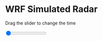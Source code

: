<h1>WRF Simulated Radar</h1>
<p>Drag the slider to change the time</p>

<div class="slidecontainer">
<input oninput='setImage(this)' class="slider" type="range" min="0" max="25" value="0" step="1" />
<img id='img'/>
</div>

<script>
var img = document.getElementById('img');
var img_array = ['/assets/images/wrf/rf_wrfout_d01_2020-06-14_12:00:00.png',
'/assets/images/wrf/rf_wrfout_d01_2020-06-14_13:00:00.png',
'/assets/images/wrf/rf_wrfout_d01_2020-06-14_14:00:00.png',
'/assets/images/wrf/rf_wrfout_d01_2020-06-14_15:00:00.png',
'/assets/images/wrf/rf_wrfout_d01_2020-06-14_16:00:00.png',
'/assets/images/wrf/rf_wrfout_d01_2020-06-14_17:00:00.png',
'/assets/images/wrf/rf_wrfout_d01_2020-06-14_18:00:00.png',
'/assets/images/wrf/rf_wrfout_d01_2020-06-14_19:00:00.png',
'/assets/images/wrf/rf_wrfout_d01_2020-06-14_20:00:00.png',
'/assets/images/wrf/rf_wrfout_d01_2020-06-14_21:00:00.png',
'/assets/images/wrf/rf_wrfout_d01_2020-06-14_22:00:00.png',
'/assets/images/wrf/rf_wrfout_d01_2020-06-14_23:00:00.png',
'/assets/images/wrf/rf_wrfout_d01_2020-06-15_00:00:00.png',
'/assets/images/wrf/rf_wrfout_d01_2020-06-15_01:00:00.png',
'/assets/images/wrf/rf_wrfout_d01_2020-06-15_02:00:00.png',
'/assets/images/wrf/rf_wrfout_d01_2020-06-15_03:00:00.png',
'/assets/images/wrf/rf_wrfout_d01_2020-06-15_04:00:00.png',
'/assets/images/wrf/rf_wrfout_d01_2020-06-15_05:00:00.png',
'/assets/images/wrf/rf_wrfout_d01_2020-06-15_06:00:00.png',
'/assets/images/wrf/rf_wrfout_d01_2020-06-15_07:00:00.png',
'/assets/images/wrf/rf_wrfout_d01_2020-06-15_08:00:00.png',
'/assets/images/wrf/rf_wrfout_d01_2020-06-15_09:00:00.png',
'/assets/images/wrf/rf_wrfout_d01_2020-06-15_10:00:00.png',
'/assets/images/wrf/rf_wrfout_d01_2020-06-15_11:00:00.png',
'/assets/images/wrf/rf_wrfout_d01_2020-06-15_12:00:00.png',];
function setImage(obj)
{
        var value = obj.value;
        img.src = img_array[value];

}
</script>
